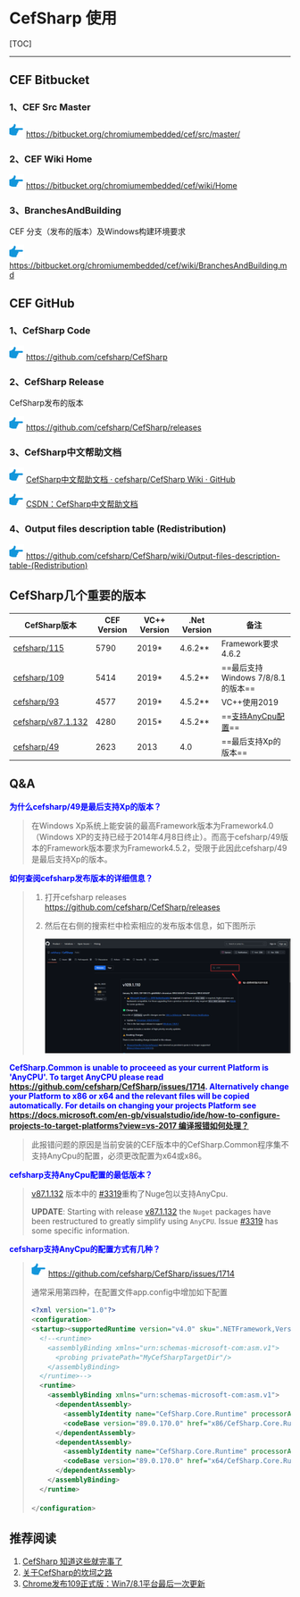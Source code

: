 # CefSharp 使用

[TOC]

---

## CEF Bitbucket

### 1、CEF Src Master

<img src="../Images/Common/hand-right.png" alt="arrow-right"/> https://bitbucket.org/chromiumembedded/cef/src/master/

### 2、CEF Wiki Home

<img src="../Images/Common/hand-right.png" alt="arrow-right"/> https://bitbucket.org/chromiumembedded/cef/wiki/Home

### 3、BranchesAndBuilding

CEF 分支（发布的版本）及Windows构建环境要求

<img src="../Images/Common/hand-right.png" alt="arrow-right"/> https://bitbucket.org/chromiumembedded/cef/wiki/BranchesAndBuilding.md

## CEF GitHub

### 1、CefSharp Code

<img src="../Images/Common/hand-right.png" alt="arrow-right" /> https://github.com/cefsharp/CefSharp

### 2、CefSharp Release

CefSharp发布的版本

<img src="../Images/Common/hand-right.png" alt="arrow-right" /> https://github.com/cefsharp/CefSharp/releases

### 3、CefSharp中文帮助文档

<img src="../Images/Common/hand-right.png" alt="arrow-right" /> [CefSharp中文帮助文档 · cefsharp/CefSharp Wiki · GitHub](https://github.com/cefsharp/CefSharp/wiki/CefSharp中文帮助文档)

<img src="../Images/Common/hand-right.png" alt="arrow-right" /> [CSDN：CefSharp中文帮助文档](https://blog.csdn.net/fuhanghang/article/details/110468063)

### 4、Output files description table (Redistribution)

<img src="../Images/Common/hand-right.png" alt="arrow-right" /> https://github.com/cefsharp/CefSharp/wiki/Output-files-description-table-(Redistribution)

## CefSharp几个重要的版本

| CefSharp版本                                                 | CEF Version | VC++ Version | .Net Version | 备注                                                         |
| ------------------------------------------------------------ | ----------- | ------------ | ------------ | ------------------------------------------------------------ |
| [cefsharp/115](https://github.com/cefsharp/CefSharp/tree/cefsharp/115) | 5790        | 2019*        | 4.6.2**      | Framework要求4.6.2                                           |
| [cefsharp/109](https://github.com/cefsharp/CefSharp/tree/cefsharp/109) | 5414        | 2019*        | 4.5.2**      | ==最后支持Windows 7/8/8.1的版本==                            |
| [cefsharp/93](https://github.com/cefsharp/CefSharp/tree/cefsharp/93) | 4577        | 2019*        | 4.5.2**      | VC++使用2019                                                 |
| [cefsharp/v87.1.132](https://github.com/cefsharp/CefSharp/releases/tag/v87.1.132) | 4280        | 2015*        | 4.5.2**      | ==[支持AnyCpu配置](https://github.com/cefsharp/CefSharp/issues/1714)== |
| [cefsharp/49](cefsharp/49)                                   | 2623        | 2013         | 4.0          | ==最后支持Xp的版本==                                         |

## Q&A

<span style="color:blue;font-weight:bold;">为什么cefsharp/49是最后支持Xp的版本？</span>

> 在Windows Xp系统上能安装的最高Framework版本为Framework4.0（Windows XP的支持已经于2014年4月8日终止）。而高于cefsharp/49版本的Framework版本要求为Framework4.5.2，受限于此因此cefsharp/49是最后支持Xp的版本。

<span style="color:blue;font-weight:bold;">如何查阅cefsharp发布版本的详细信息？</span>

> 1. 打开cefsharp releases https://github.com/cefsharp/CefSharp/releases
>
> 2. 然后在右侧的搜索栏中检索相应的发布版本信息，如下图所示
>
>    ![image-20240114215446678](../Images/CefSharp/image-20240114215446678.png)

<span style="color:blue;font-weight:bold;">CefSharp.Common is unable to proceeed as your current Platform is 'AnyCPU'. To target AnyCPU please read https://github.com/cefsharp/CefSharp/issues/1714. Alternatively change your Platform to x86 or x64 and the relevant files will be copied automatically. For details on changing your projects Platform see https://docs.microsoft.com/en-gb/visualstudio/ide/how-to-configure-projects-to-target-platforms?view=vs-2017 编译报错如何处理？</span>

> 此报错问题的原因是当前安装的CEF版本中的CefSharp.Common程序集不支持AnyCpu的配置，必须更改配置为x64或x86。

<span style="color:blue;font-weight:bold;">cefsharp支持AnyCpu配置的最低版本？</span>

> [v87.1.132](https://github.com/cefsharp/CefSharp/releases/tag/v87.1.132) 版本中的 [#3319](https://github.com/cefsharp/CefSharp/issues/3319)重构了Nuge包以支持AnyCpu.
>
> **UPDATE**: Starting with release [v87.1.132](https://github.com/cefsharp/CefSharp/releases/tag/v87.1.132) the `Nuget` packages have been restructured to greatly simplify using `AnyCPU`. Issue [#3319](https://github.com/cefsharp/CefSharp/issues/3319) has some specific information.

<span style="color:blue;font-weight:bold;">cefsharp支持AnyCpu的配置方式有几种？</span>

> <img src="../Images/Common/hand-right.png" alt="arrow-right" /> https://github.com/cefsharp/CefSharp/issues/1714
>
> 通常采用第四种，在配置文件app.config中增加如下配置
>
> ```xml
> <?xml version="1.0"?>
> <configuration>
> <startup><supportedRuntime version="v4.0" sku=".NETFramework,Version=v4.5.2"/></startup>
>   <!--<runtime>
>     <assemblyBinding xmlns="urn:schemas-microsoft-com:asm.v1">
>       <probing privatePath="MyCefSharpTargetDir"/>
>     </assemblyBinding>
>   </runtime>-->
>   <runtime>
>     <assemblyBinding xmlns="urn:schemas-microsoft-com:asm.v1">
>       <dependentAssembly>
>         <assemblyIdentity name="CefSharp.Core.Runtime" processorArchitecture="x86" publicKeyToken="40c4b6fc221f4138" culture="neutral"/>
>         <codeBase version="89.0.170.0" href="x86/CefSharp.Core.Runtime.dll"/>
>       </dependentAssembly>
>       <dependentAssembly>
>         <assemblyIdentity name="CefSharp.Core.Runtime" processorArchitecture="amd64" publicKeyToken="40c4b6fc221f4138" culture="neutral"/>
>         <codeBase version="89.0.170.0" href="x64/CefSharp.Core.Runtime.dll"/>
>       </dependentAssembly>
>     </assemblyBinding>
>   </runtime>
> 
> </configuration>
> ```



## 推荐阅读

1. [CefSharp 知道这些就完事了](https://blog.csdn.net/hcmdghv587/article/details/106279735)
2. [关于CefSharp的坎坷之路](https://www.cnblogs.com/M-Silencer/p/5846494.html)
2. [Chrome发布109正式版：Win7/8.1平台最后一次更新](https://baijiahao.baidu.com/s?id=1754687761569778706)
